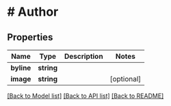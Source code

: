 # # Author

## Properties

Name | Type | Description | Notes
------------ | ------------- | ------------- | -------------
**byline** | **string** |  | 
**image** | **string** |  | [optional] 

[[Back to Model list]](../../README.md#documentation-for-models) [[Back to API list]](../../README.md#documentation-for-api-endpoints) [[Back to README]](../../README.md)



